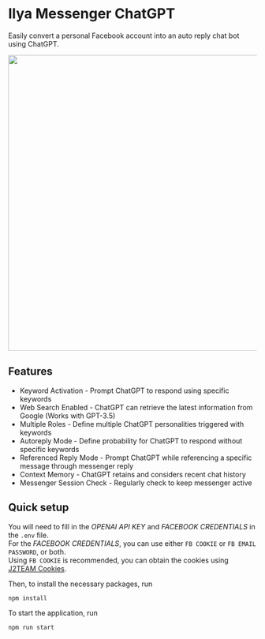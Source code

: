 # Ilya Messenger ChatGPT
Easily convert a personal Facebook account into an auto reply chat bot using ChatGPT.

<p align="left" width="100%">
    <img width="600px" src="https://github.com/EeFey/ilya-messenger-chatgpt/assets/16509521/9dec4668-1c91-44ac-96f3-e36cec4fa366">
</p>

## Features
- Keyword Activation - Prompt ChatGPT to respond using specific keywords
- Web Search Enabled - ChatGPT can retrieve the latest information from Google (Works with GPT-3.5)
- Multiple Roles - Define multiple ChatGPT personalities triggered with keywords
- Autoreply Mode - Define probability for ChatGPT to respond without specific keywords
- Referenced Reply Mode - Prompt ChatGPT while referencing a specific message through messenger reply
- Context Memory - ChatGPT retains and considers recent chat history
- Messenger Session Check - Regularly check to keep messenger active

## Quick setup
You will need to fill in the *OPENAI API KEY* and *FACEBOOK CREDENTIALS* in the `.env` file.<br />
For the *FACEBOOK CREDENTIALS*, you can use either `FB COOKIE` or `FB EMAIL PASSWORD`, or both.<br />
Using `FB COOKIE` is recommended, you can obtain the cookies using [J2TEAM Cookies](https://chrome.google.com/webstore/detail/j2team-cookies/okpidcojinmlaakglciglbpcpajaibco).

Then, to install the necessary packages, run 
```
npm install
```
To start the application, run
```
npm run start
```

